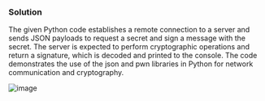 ### Solution

The given Python code establishes a remote connection to a server and sends JSON payloads to request a secret and sign a message with the secret. The server is expected to perform cryptographic operations and return a signature, which is decoded and printed to the console. The code demonstrates the use of the json and pwn libraries in Python for network communication and cryptography.

![image](https://user-images.githubusercontent.com/126962960/233800689-6aa1ebb3-ca92-40f5-a2fa-f0a00f4e8321.png)
